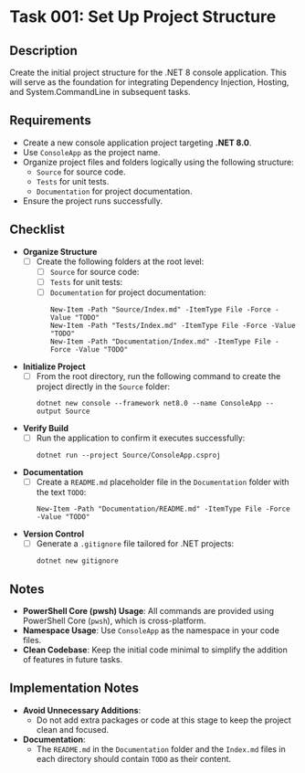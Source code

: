 # Task 001: Set Up Project Structure

## Description

Create the initial project structure for the .NET 8 console application. This will serve as the foundation for integrating Dependency Injection, Hosting, and System.CommandLine in subsequent tasks.

## Requirements

- Create a new console application project targeting **.NET 8.0**.
- Use `ConsoleApp` as the project name.
- Organize project files and folders logically using the following structure:
  - `Source` for source code.
  - `Tests` for unit tests.
  - `Documentation` for project documentation.
- Ensure the project runs successfully.

## Checklist

- **Organize Structure**
  - [ ] Create the following folders at the root level:
    - [ ] `Source` for source code:
    - [ ] `Tests` for unit tests:
    - [ ] `Documentation` for project documentation:
      ```pwsh
      New-Item -Path "Source/Index.md" -ItemType File -Force -Value "TODO"
      New-Item -Path "Tests/Index.md" -ItemType File -Force -Value "TODO"
      New-Item -Path "Documentation/Index.md" -ItemType File -Force -Value "TODO"
      ```
- **Initialize Project**
  - [ ] From the root directory, run the following command to create the project directly in the `Source` folder:
    ```pwsh
    dotnet new console --framework net8.0 --name ConsoleApp --output Source
    ```
- **Verify Build**
  - [ ] Run the application to confirm it executes successfully:
    ```pwsh
    dotnet run --project Source/ConsoleApp.csproj
    ```
- **Documentation**
  - [ ] Create a `README.md` placeholder file in the `Documentation` folder with the text `TODO`:
    ```pwsh
    New-Item -Path "Documentation/README.md" -ItemType File -Force -Value "TODO"
    ```
- **Version Control**
  - [ ] Generate a `.gitignore` file tailored for .NET projects:
    ```pwsh
    dotnet new gitignore
    ```

## Notes

- **PowerShell Core (pwsh) Usage**: All commands are provided using PowerShell Core (`pwsh`), which is cross-platform.
- **Namespace Usage**: Use `ConsoleApp` as the namespace in your code files.
- **Clean Codebase**: Keep the initial code minimal to simplify the addition of features in future tasks.

## Implementation Notes

- **Avoid Unnecessary Additions**:
  - Do not add extra packages or code at this stage to keep the project clean and focused.
- **Documentation**:
  - The `README.md` in the `Documentation` folder and the `Index.md` files in each directory should contain `TODO` as their content.
